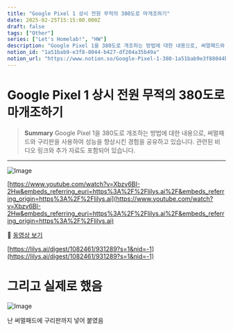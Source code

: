 ```yaml
---
title: "Google Pixel 1 상시 전원 무적의 380도로 마개조하기"
date: 2025-02-25T15:15:00.000Z
draft: false
tags: ["Other"]
series: ["Let's Homelab!", "HW"]
description: "Google Pixel 1을 380도로 개조하는 방법에 대한 내용으로, 써멀패드와 구리판을 사용하여 성능을 향상시킨 경험을 공유하고 있습니다. 관련된 비디오 링크와 추가 자료도 포함되어 있습니다."
notion_id: "1a51bab9-e3f8-8044-b427-df204a35b49a"
notion_url: "https://www.notion.so/Google-Pixel-1-380-1a51bab9e3f88044b427df204a35b49a"
---
```


# Google Pixel 1 상시 전원 무적의 380도로 마개조하기

> **Summary**
> Google Pixel 1을 380도로 개조하는 방법에 대한 내용으로, 써멀패드와 구리판을 사용하여 성능을 향상시킨 경험을 공유하고 있습니다. 관련된 비디오 링크와 추가 자료도 포함되어 있습니다.

---

![Image](https://prod-files-secure.s3.us-west-2.amazonaws.com/09ccd4d5-876c-4bba-bbdf-cc77a0a11257/f76881f6-006b-47a3-b913-e07e1a043609/Untitled.webp?X-Amz-Algorithm=AWS4-HMAC-SHA256&X-Amz-Content-Sha256=UNSIGNED-PAYLOAD&X-Amz-Credential=ASIAZI2LB466Q3N7SJ7P%2F20250724%2Fus-west-2%2Fs3%2Faws4_request&X-Amz-Date=20250724T101547Z&X-Amz-Expires=3600&X-Amz-Security-Token=IQoJb3JpZ2luX2VjEAIaCXVzLXdlc3QtMiJGMEQCIBPQgrfWhrYtTert%2FEM6Kk5oM9lwq6aJk1oFoxZ%2BRDVwAiAv6NsvZc%2BPkzdPCWMvc6R3Y0I2ZOr0cVdvEa7LoZUQpyr%2FAwgqEAAaDDYzNzQyMzE4MzgwNSIMJDv9dJ7vfOTnqgIEKtwDPBVMCjPfayNl1EOMZSE%2FVfWk01iDv0wBBRi%2BaIYJ%2FPaM3Ne%2B80jbzWR1eXkqVMBeUvPuBDPvxL6Wb4XB9fVADlhgHS4ywyIdQB7uRnUbueSmpyqO1okEU28490FpDxqH9x8IE614eCmQqxoud0wgdgT3thlgcysVxQwVcf8xxJgurprV1SHjKMilCIPKXlEhxXFDUDzXhxaSFqzLxJD7FbkHHmoJsInNB3AtltMi4%2BYonETpA369PF8HxoFNN76D7wrp4Uk5d6vmqmrwYHmY4R%2BWxWbuorvdyhC1tK6vNpcb7tpAfhOwk%2FUCGBEUNC6vlksnTvbYDg2Cl%2FiKWrLmu2GVbpiSNEe72c16eDdA3ug6A%2F3sht%2ByyzGzH6S%2FH7D8ysTXXkoEAyAmhlUuFtg0eBwlVcYdyZuFapyWKRKa3VeSz35yxNntzlB9eimYbYzv4FSU5Id3Ra2ZRtCvDk7fnQGEcPNANot%2F5Z0fmCgpP%2B5nYBfpEE%2BJKxc%2Bh%2BoGj1Mo3AlZcnTt8yan1Is7OgnVhbUB26uoHi7%2FUK8Dq4mNqgLrskUDmRI%2BixFIku0Qn7F2rtEP6gK3CMDowpeYxQBbQwvmiS2fg4N7zQQ2600P1Kafcc1d60LC%2BzLzBkEwu%2FaHxAY6pgFpuwOrM2dYP4myfFYmFxBXHaF4%2BZhWGunRRjZeKpScbhnj4cj8HRfa56A2ARbBWzWXRHXSuANYUwkIAgFU7%2Bk3pRRps0qfgNn8nKUhzFRO72WcIqHOyrLcEIrdVlKe2WXlbpoFrtwMIPdeZbfCfPB8yZ7c6NxFUSBlE0gaDZyw3d3pnPjdrByDshpznesxLAol73lmDApbm6yEiN3qtR81%2F%2BXxErq6&X-Amz-Signature=4cd6443d43f54953aba283a65a6c075f9112d09c05736f7c62e1e2b566c1b638&X-Amz-SignedHeaders=host&x-amz-checksum-mode=ENABLED&x-id=GetObject)

[https://www.youtube.com/watch?v=Xbzv6BI-2Hw&embeds_referring_euri=https%3A%2F%2Flilys.ai%2F&embeds_referring_origin=https%3A%2F%2Flilys.ai](https://www.youtube.com/watch?v=Xbzv6BI-2Hw&embeds_referring_euri=https%3A%2F%2Flilys.ai%2F&embeds_referring_origin=https%3A%2F%2Flilys.ai)

🎥 [동영상 보기](https://www.youtube.com/watch?v=Xbzv6BI-2Hw&embeds_referring_euri=https%3A%2F%2Flilys.ai%2F&embeds_referring_origin=https%3A%2F%2Flilys.ai)

[https://lilys.ai/digest/1082461/931289?s=1&nid=-1](https://lilys.ai/digest/1082461/931289?s=1&nid=-1)

# 그리고 실제로 했음

![Image](https://prod-files-secure.s3.us-west-2.amazonaws.com/09ccd4d5-876c-4bba-bbdf-cc77a0a11257/53a494d5-c1c9-4e3f-86bc-6a629ebdb317/image.png?X-Amz-Algorithm=AWS4-HMAC-SHA256&X-Amz-Content-Sha256=UNSIGNED-PAYLOAD&X-Amz-Credential=ASIAZI2LB466Q3N7SJ7P%2F20250724%2Fus-west-2%2Fs3%2Faws4_request&X-Amz-Date=20250724T101547Z&X-Amz-Expires=3600&X-Amz-Security-Token=IQoJb3JpZ2luX2VjEAIaCXVzLXdlc3QtMiJGMEQCIBPQgrfWhrYtTert%2FEM6Kk5oM9lwq6aJk1oFoxZ%2BRDVwAiAv6NsvZc%2BPkzdPCWMvc6R3Y0I2ZOr0cVdvEa7LoZUQpyr%2FAwgqEAAaDDYzNzQyMzE4MzgwNSIMJDv9dJ7vfOTnqgIEKtwDPBVMCjPfayNl1EOMZSE%2FVfWk01iDv0wBBRi%2BaIYJ%2FPaM3Ne%2B80jbzWR1eXkqVMBeUvPuBDPvxL6Wb4XB9fVADlhgHS4ywyIdQB7uRnUbueSmpyqO1okEU28490FpDxqH9x8IE614eCmQqxoud0wgdgT3thlgcysVxQwVcf8xxJgurprV1SHjKMilCIPKXlEhxXFDUDzXhxaSFqzLxJD7FbkHHmoJsInNB3AtltMi4%2BYonETpA369PF8HxoFNN76D7wrp4Uk5d6vmqmrwYHmY4R%2BWxWbuorvdyhC1tK6vNpcb7tpAfhOwk%2FUCGBEUNC6vlksnTvbYDg2Cl%2FiKWrLmu2GVbpiSNEe72c16eDdA3ug6A%2F3sht%2ByyzGzH6S%2FH7D8ysTXXkoEAyAmhlUuFtg0eBwlVcYdyZuFapyWKRKa3VeSz35yxNntzlB9eimYbYzv4FSU5Id3Ra2ZRtCvDk7fnQGEcPNANot%2F5Z0fmCgpP%2B5nYBfpEE%2BJKxc%2Bh%2BoGj1Mo3AlZcnTt8yan1Is7OgnVhbUB26uoHi7%2FUK8Dq4mNqgLrskUDmRI%2BixFIku0Qn7F2rtEP6gK3CMDowpeYxQBbQwvmiS2fg4N7zQQ2600P1Kafcc1d60LC%2BzLzBkEwu%2FaHxAY6pgFpuwOrM2dYP4myfFYmFxBXHaF4%2BZhWGunRRjZeKpScbhnj4cj8HRfa56A2ARbBWzWXRHXSuANYUwkIAgFU7%2Bk3pRRps0qfgNn8nKUhzFRO72WcIqHOyrLcEIrdVlKe2WXlbpoFrtwMIPdeZbfCfPB8yZ7c6NxFUSBlE0gaDZyw3d3pnPjdrByDshpznesxLAol73lmDApbm6yEiN3qtR81%2F%2BXxErq6&X-Amz-Signature=9f2d2c0d8e692e977b7cca149f2efdc7656095fe5b4938b9dde9a0ca837da1d8&X-Amz-SignedHeaders=host&x-amz-checksum-mode=ENABLED&x-id=GetObject)

난 써멀패드에 구리판까지 넣어 붙였음

